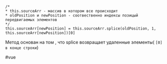 ```
/*
* this.sourceArr - массив в котором все происходит
* oldPosition и newPosition - соотвественно индексы позицый передвигаемых элементов
*/
this.sourceArr[newPosition] = this.sourceArr.splice(oldPosition, 1, this.sourceArr[newPosition])[0]
```
Метод основан на том , что splice возвращает удаленные элементы( `[0] в конце строки`) 

#vue 
